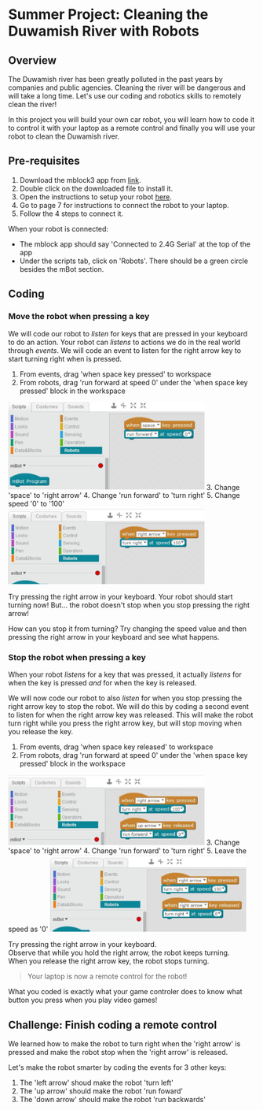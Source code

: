 # Summer Project: Cleaning the Duwamish River with Robots
## Overview
The Duwamish river has been greatly polluted in the past years by companies and public agencies. Cleaning the river will be dangerous and will take a long time. Let's use our coding and robotics skills to remotely clean the river!  

In this project you will build your own car robot, you will learn how to code it to control it with your laptop as a remote control and finally you will use your robot to clean the Duwamish river.

## Pre-requisites
1. Download the mblock3 app from [link](http://www.mblock.cc/software/mblock/mblock3/).
2. Double click on the downloaded file to install it.
3. Open the instructions to setup your robot [here](../resources/0_getting-started-with-mblock.pdf).
4. Go to page 7 for instructions to connect the robot to your laptop.
5. Follow the 4 steps to connect it.

When your robot is connected:
- The mblock app should say 'Connected to 2.4G Serial' at the top of the app
- Under the scripts tab, click on 'Robots'. There should be a green circle besides the mBot section.

## Coding 

### Move the robot when pressing a key
We will code our robot to _listen_ for keys that are pressed in your keyboard to do an action. Your robot can _listens_ to actions we do in the real world through *events*. We will code an event to listen for the right arrow key to start turning right when is pressed.

1. From events, drag 'when space key pressed' to workspace
2. From robots, drag 'run forward at speed 0' under the 'when space key pressed' block in the workspace  
<img src="../images/3_KeyboardController_img001.jpg" width="400" alt="The workspace should look like this">
3. Change 'space' to 'right arrow'
4. Change 'run forward' to 'turn right'
5. Change speed '0' to '100'  
<img src="../images/3_KeyboardController_img002.jpg" width="400" alt="The workspace should look like this">

Try pressing the right arrow in your keyboard. Your robot should start turning now! But... the robot doesn't stop when you stop pressing the right arrow!

How can you stop it from turning? Try changing the speed value and then pressing the right arrow in your keyboard and see what happens.

### Stop the robot when pressing a key
When your robot _listens_ for a key that was pressed, it actually _listens_ for when the key is pressed *and* for when the key is released.

We will now code our robot to also _listen_ for when you stop pressing the right arrow key to stop the robot. We will do this by coding a second event to listen for when the right arrow key was released. This will make the robot turn right while you press the right arrow key, but will stop moving when you release the key.

1. From events, drag 'when space key released' to workspace
2. From robots, drag 'run forward at speed 0' under the 'when space key pressed' block in the workspace
<img src="../images/3_KeyboardController_img003.jpg" width="400" alt="The workspace should look like this">
3. Change 'space' to  'right arrow'
4. Change 'run forward' to 'turn right'
5. Leave the speed as '0'  
<img src="../images/3_KeyboardController_img004.jpg" width="400" alt="The workspace should look like this.">


Try pressing the right arrow in your keyboard.  
Observe that while you hold the right arrow, the robot keeps turning.  
When you release the right arrow key, the robot stops turning.

> Your laptop is now a remote control for the robot!

What you coded is exactly what your game controler does to know what button you press when you play video games!

## Challenge: Finish coding a remote control

We learned how to make the robot to turn right when the 'right arrow' is pressed and make the robot stop when the 'right arrow' is released.

Let's make the robot smarter by coding the events for 3 other keys:

1. The 'left arrow' shoud make the robot 'turn left'
2. The 'up arrow' should make the robot 'run foward' 
3. The 'down arrow' should make the robot 'run backwards'

